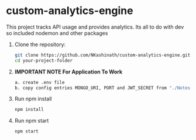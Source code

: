 # custom-analytics-engine
This project tracks API usage and provides analytics. Its all to do with dev so included nodemon and other packages

1. Clone the repository:
   ```sh
   git clone https://github.com/NKashinath/custom-analytics-engine.git
   cd your-project-folder
2. **IMPORTANT NOTE For Application To Work** 
   ```sh
   a. create .env file
   b. copy config entries MONGO_URI, PORT and JWT_SECRET from "./Notes.txt"
3. Run npm install
   ```sh
   npm install

4. Run npm start
   ```sh
   npm start

      
   
